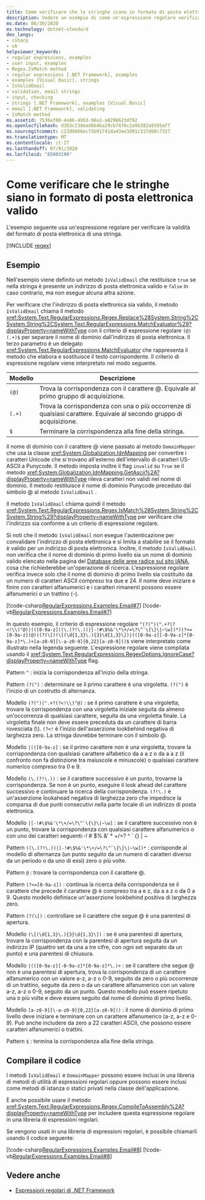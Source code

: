 ```yaml
---
title: Come verificare che le stringhe siano in formato di posta elettronica valido
description: Vedere un esempio di come un'espressione regolare verifica che le stringhe siano in formato di posta elettronica valido in .NET.
ms.date: 06/30/2020
ms.technology: dotnet-standard
dev_langs:
- csharp
- vb
helpviewer_keywords:
- regular expressions, examples
- user input, examples
- Regex.IsMatch method
- regular expressions [.NET Framework], examples
- examples [Visual Basic], strings
- IsValidEmail
- validation, email strings
- input, checking
- strings [.NET Framework], examples [Visual Basic]
- email [.NET Framework], validating
- IsMatch method
ms.assetid: 7536af08-4e86-4953-98a1-a8298623df92
ms.openlocfilehash: d303c13dead6b4ba29cb7476c2a9b382a9395aff
ms.sourcegitcommit: c23d9666ec75b91741da43ee3d91c317d68c7327
ms.translationtype: MT
ms.contentlocale: it-IT
ms.lasthandoff: 07/01/2020
ms.locfileid: "85803196"
---
```

# <a name="how-to-verify-that-strings-are-in-valid-email-format"></a>Come verificare che le stringhe siano in formato di posta elettronica valido

L'esempio seguente usa un'espressione regolare per verificare la validità del formato di posta elettronica di una stringa.

[!INCLUDE [regex](../../../includes/regex.md)]

## <a name="example"></a>Esempio

Nell'esempio viene definito un metodo `IsValidEmail` che restituisce `true` se nella stringa è presente un indirizzo di posta elettronica valido e `false` in caso contrario, ma non esegue alcuna altra azione.

Per verificare che l'indirizzo di posta elettronica sia valido, il metodo `IsValidEmail` chiama il metodo <xref:System.Text.RegularExpressions.Regex.Replace%28System.String%2CSystem.String%2CSystem.Text.RegularExpressions.MatchEvaluator%29?displayProperty=nameWithType> con il criterio di espressione regolare `(@)(.+)$` per separare il nome di dominio dall'indirizzo di posta elettronica. Il terzo parametro è un delegato <xref:System.Text.RegularExpressions.MatchEvaluator> che rappresenta il metodo che elabora e sostituisce il testo corrispondente. Il criterio di espressione regolare viene interpretato nel modo seguente.

|Modello|Descrizione|
|-------------|-----------------|
|`(@)`|Trova la corrispondenza con il carattere @. Equivale al primo gruppo di acquisizione.|
|`(.+)`|Trova la corrispondenza con una o più occorrenze di qualsiasi carattere. Equivale al secondo gruppo di acquisizione.|
|`$`|Terminare la corrispondenza alla fine della stringa.|

Il nome di dominio con il carattere @ viene passato al metodo `DomainMapper` che usa la classe <xref:System.Globalization.IdnMapping> per convertire i caratteri Unicode che si trovano all'esterno dell'intervallo di caratteri US-ASCII a Punycode. Il metodo imposta inoltre il flag `invalid` su `True` se il metodo <xref:System.Globalization.IdnMapping.GetAscii%2A?displayProperty=nameWithType> rileva caratteri non validi nel nome di dominio. Il metodo restituisce il nome di dominio Punycode preceduto dal simbolo @ al metodo `IsValidEmail` .

Il metodo `IsValidEmail` chiama quindi il metodo <xref:System.Text.RegularExpressions.Regex.IsMatch%28System.String%2CSystem.String%29?displayProperty=nameWithType> per verificare che l'indirizzo sia conforme a un criterio di espressione regolare.

Si noti che il metodo `IsValidEmail` non esegue l'autenticazione per convalidare l'indirizzo di posta elettronica e si limita a stabilire se il formato è valido per un indirizzo di posta elettronica. Inoltre, il metodo `IsValidEmail` non verifica che il nome di dominio di primo livello sia un nome di dominio valido elencato nella pagina del [Database delle aree radice sul sito IANA](https://www.iana.org/domains/root/db), cosa che richiederebbe un'operazione di ricerca. L'espressione regolare verifica invece solo che il nome di dominio di primo livello sia costituito da un numero di caratteri ASCII compreso tra due e 24. Il nome deve iniziare e finire con caratteri alfanumerici e i caratteri rimanenti possono essere alfanumerici o un trattino (-).

[!code-csharp[RegularExpressions.Examples.Email#7](../../../samples/snippets/csharp/VS_Snippets_CLR/RegularExpressions.Examples.Email/cs/example4.cs#7)]
[!code-vb[RegularExpressions.Examples.Email#7](../../../samples/snippets/visualbasic/VS_Snippets_CLR/RegularExpressions.Examples.Email/vb/example4.vb#7)]

In questo esempio, il criterio di espressione regolare ``^(?(")(".+?(?<!\\)"@)|(([0-9a-z]((\.(?!\.))|[-!#\$%&'\*\+/=\?\^`\{\}\|~\w])*)(?<=[0-9a-z])@))(?(\[)(\[(\d{1,3}\.){3}\d{1,3}\])|(([0-9a-z][-0-9a-z]*[0-9a-z]*\.)+[a-z0-9][\-a-z0-9]{0,22}[a-z0-9]))$`` viene interpretato come illustrato nella legenda seguente. L'espressione regolare viene compilata usando il <xref:System.Text.RegularExpressions.RegexOptions.IgnoreCase?displayProperty=nameWithType> flag.

Pattern `^` : inizia la corrispondenza all'inizio della stringa.

Pattern `(?(")` : determinare se il primo carattere è una virgoletta. `(?(")` è l'inizio di un costrutto di alternanza.

Modello `(?(")(".+?(?<!\\)"@)` : se il primo carattere è una virgoletta, trovare la corrispondenza con una virgoletta iniziale seguita da almeno un'occorrenza di qualsiasi carattere, seguita da una virgoletta finale. La virgoletta finale non deve essere preceduta da un carattere di barra rovesciata (\\). `(?<!` è l'inizio dell'asserzione lookbehind negativa di larghezza zero. La stringa dovrebbe terminare con il simbolo @.

Modello `|(([0-9a-z]` : se il primo carattere non è una virgoletta, trovare la corrispondenza con qualsiasi carattere alfabetico da a a z o da a a z (il confronto non fa distinzione tra maiuscole e minuscole) o qualsiasi carattere numerico compreso tra 0 e 9.

Modello `(\.(?!\.))` : se il carattere successivo è un punto, trovarne la corrispondenza. Se non è un punto, eseguire il look ahead del carattere successivo e continuare la ricerca della corrispondenza. `(?!\.)` è un'asserzione lookahead negativa di larghezza zero che impedisce la comparsa di due punti consecutivi nella parte locale di un indirizzo di posta elettronica.

Modello ``|[-!#\$%&'\*\+/=\?\^`\{\}\|~\w]`` : se il carattere successivo non è un punto, trovare la corrispondenza con qualsiasi carattere alfanumerico o con uno dei caratteri seguenti:-! # $% &' \* +/=? ^ \` {} | ~

Pattern ``((\.(?!\.))|[-!#\$%&'\*\+/=\?\^`\{\}\|~\w])*`` : corrisponde al modello di alternanza (un punto seguito da un numero di caratteri diverso da un periodo o da uno di essi) zero o più volte.

Pattern `@` : trovare la corrispondenza con il carattere @.

Pattern `(?<=[0-9a-z])` : continua la ricerca della corrispondenza se il carattere che precede il carattere @ è compreso tra a e z, da a a z o da 0 a 9. Questo modello definisce un'asserzione lookbehind positiva di larghezza zero.

Pattern `(?(\[)` : controllare se il carattere che segue @ è una parentesi di apertura.

Modello `(\[(\d{1,3}\.){3}\d{1,3}\])` : se è una parentesi di apertura, trovare la corrispondenza con la parentesi di apertura seguita da un indirizzo IP (quattro set da una a tre cifre, con ogni set separato da un punto) e una parentesi di chiusura.

Modello `|(([0-9a-z][-0-9a-z]*[0-9a-z]*\.)+` : se il carattere che segue @ non è una parentesi di apertura, trova la corrispondenza di un carattere alfanumerico con un valore a-z, a-z o 0-9, seguito da zero o più occorrenze di un trattino, seguite da zero o da un carattere alfanumerico con un valore a-z, a-z o 0-9, seguito da un punto. Questo modello può essere ripetuto una o più volte e deve essere seguito dal nome di dominio di primo livello.

Modello `[a-z0-9][\-a-z0-9]{0,22}[a-z0-9]))` : il nome di dominio di primo livello deve iniziare e terminare con un carattere alfanumerico (a-z, a-z e 0-9). Può anche includere da zero a 22 caratteri ASCII, che possono essere caratteri alfanumerici o trattini.

Pattern `$` : termina la corrispondenza alla fine della stringa.

## <a name="compile-the-code"></a>Compilare il codice

I metodi `IsValidEmail` e `DomainMapper` possono essere inclusi in una libreria di metodi di utilità di espressioni regolari oppure possono essere inclusi come metodi di istanza o statici privati nella classe dell'applicazione.

È anche possibile usare il metodo <xref:System.Text.RegularExpressions.Regex.CompileToAssembly%2A?displayProperty=nameWithType> per includere questa espressione regolare in una libreria di espressioni regolari.

Se vengono usati in una libreria di espressioni regolari, è possibile chiamarli usando il codice seguente:

[!code-csharp[RegularExpressions.Examples.Email#8](../../../samples/snippets/csharp/VS_Snippets_CLR/RegularExpressions.Examples.Email/cs/example4.cs#8)]
[!code-vb[RegularExpressions.Examples.Email#8](../../../samples/snippets/visualbasic/VS_Snippets_CLR/RegularExpressions.Examples.Email/vb/example4.vb#8)]

## <a name="see-also"></a>Vedere anche

- [Espressioni regolari di .NET Framework](regular-expressions.md)
